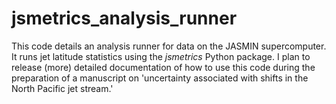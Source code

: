 # jsmetrics_analysis_runner

This code details an analysis runner for data on the JASMIN supercomputer. It runs jet latitude statistics using the _jsmetrics_ Python package.
I plan to release (more) detailed documentation of how to use this code during the preparation of a manuscript on 'uncertainty associated with shifts in the North Pacific jet stream.'
